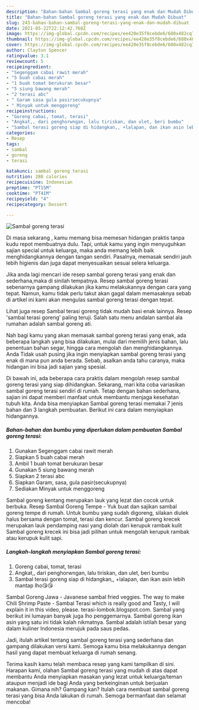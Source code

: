 ```yaml
---
description: "Bahan-bahan Sambal goreng terasi yang enak dan Mudah Dibuat"
title: "Bahan-bahan Sambal goreng terasi yang enak dan Mudah Dibuat"
slug: 243-bahan-bahan-sambal-goreng-terasi-yang-enak-dan-mudah-dibuat
date: 2021-05-22T22:12:42.768Z
image: https://img-global.cpcdn.com/recipes/ee420e35f8cebde6/680x482cq70/sambal-goreng-terasi-foto-resep-utama.jpg
thumbnail: https://img-global.cpcdn.com/recipes/ee420e35f8cebde6/680x482cq70/sambal-goreng-terasi-foto-resep-utama.jpg
cover: https://img-global.cpcdn.com/recipes/ee420e35f8cebde6/680x482cq70/sambal-goreng-terasi-foto-resep-utama.jpg
author: Clayton Spencer
ratingvalue: 3.1
reviewcount: 5
recipeingredient:
- "Segenggam cabai rawit merah"
- "5 buah cabai merah"
- "1 buah tomat berukuran besar"
- "5 siung bawang merah"
- "2 terasi abc"
- " Garam sasa gula pasirsecukupnya"
- " Minyak untuk menggoreng"
recipeinstructions:
- "Goreng cabai, tomat, terasi"
- "Angkat,, dari penghorwngan, lalu tiriskan, dan ulet, beri bumbu"
- "Sambal terasi goreng siap di hidangkan,, +lalapan, dan ikan asin lebih mantap lho😘😘"
categories:
- Resep
tags:
- sambal
- goreng
- terasi

katakunci: sambal goreng terasi 
nutrition: 288 calories
recipecuisine: Indonesian
preptime: "PT15M"
cooktime: "PT41M"
recipeyield: "4"
recipecategory: Dessert

---
```



![Sambal goreng terasi](https://img-global.cpcdn.com/recipes/ee420e35f8cebde6/680x482cq70/sambal-goreng-terasi-foto-resep-utama.jpg)

Di masa  sekarang , kamu memang bisa memesan hidangan praktis tanpa kudu repot membuatnya dulu. Tapi, untuk kamu yang ingin menyuguhkan sajian special untuk keluarga, maka anda memang lebih baik menghidangkannya dengan tangan sendiri. Pasalnya, memasak sendiri jauh lebih higienis dan juga dapat menyesuaikan sesuai selera keluarga.

Jika anda lagi mencari ide resep sambal goreng terasi yang enak dan sederhana,maka di sinilah tempatnya. Resep sambal goreng terasi  sebenarnya gampang dilakukan jika kamu melakukannya dengan cara yang tepat. Namun, kamu tidak perlu takut akan gagal dalam memasaknya 
sebab di artikel ini kami akan mengulas sambal goreng terasi dengan tepat.  

Lihat juga resep Sambal terasi goreng tidak mudah basi enak lainnya. Resep &#39;sambal terasi goreng&#39; paling teruji. Salah satu menu andalan sambal ala rumahan adalah sambal goreng ati.

Nah bagi kamu yang akan memasak sambal goreng terasi yang enak, ada beberapa langkah yang bisa dilakukan, mulai dari memilih jenis bahan, lalu penentuan bahan segar, hingga cara mengolah dan menghidangkannya. Anda Tidak usah pusing jika ingin menyiapkan sambal goreng terasi yang enak di mana pun anda berada. Sebab, asalkan anda  tahu caranya, maka hidangan ini bisa jadi sajian yang spesial.

Di bawah ini, ada beberapa cara praktis  dalam mengolah resep sambal goreng terasi yang siap dihidangkan. Sekarang, mari kita coba variasikan sambal goreng terasi sendiri di rumah. Tetap dengan bahan sederhana, sajian ini dapat memberi manfaat untuk membantu menjaga kesehatan tubuh kita. Anda bisa menyiapkan Sambal goreng terasi memakai 7 jenis bahan dan 3 langkah pembuatan. Berikut ini cara dalam menyiapkan hidangannya.

<!--inarticleads1-->

##### Bahan-bahan dan bumbu yang diperlukan dalam pembuatan Sambal goreng terasi:

1. Gunakan Segenggam cabai rawit merah
1. Siapkan 5 buah cabai merah
1. Ambil 1 buah tomat berukuran besar
1. Gunakan 5 siung bawang merah
1. Siapkan 2 terasi abc
1. Siapkan  Garam, sasa, gula pasir(secukupnya)
1. Sediakan  Minyak untuk menggoreng


Sambal goreng kentang merupakan lauk yang lezat dan cocok untuk berbuka. Resep Sambal Goreng Tempe - Yuk buat dan sajikan sambal goreng tempe di rumah. Untuk bumbu yang sudah digoreng, silakan diulek halus bersama dengan tomat, terasi dan kencur. Sambal goreng krecek merupakan lauk pendamping nasi yang diolah dari kerupuk rambak kulit Sambal goreng krecek ini bisa jadi pilihan untuk mengolah kerupuk rambak atau kerupuk kulit sapi. 

<!--inarticleads2-->

##### Langkah-langkah menyiapkan Sambal goreng terasi:

1. Goreng cabai, tomat, terasi
1. Angkat,, dari penghorwngan, lalu tiriskan, dan ulet, beri bumbu
1. Sambal terasi goreng siap di hidangkan,, +lalapan, dan ikan asin lebih mantap lho😘😘


Sambal Goreng Jawa - Javanese sambal fried veggies. The way to make Chili Shrimp Paste - Sambal Terasi which is really good and Tasty, I will explain it in this video, please. terasi-lombok.blogspot.com. Sambal yang berikut ini lumayan banyak juga lho penggemarnya. Sambal goreng ikan asin yang satu ini tidak kalah nikmatnya. Sambal adalah istilah besar yang dalam kuliner Indonesia merujuk pada saus pedas. 

Jadi, itulah artikel tentang  sambal goreng terasi  yang sederhana dan gampang dilakukan versi kami. Semoga kamu bisa melakukannya dengan hasil yang dapat membuat keluarga di rumah senang. 

Terima kasih kamu telah membaca resep yang kami tampilkan di sini. Harapan kami, olahan  Sambal goreng terasi yang mudah di atas dapat membantu Anda menyiapkan masakan yang lezat untuk keluarga/teman ataupun menjadi ide bagi Anda yang berkeinginan untuk berjualan makanan. Gimana nih? Gampang kan? Itulah cara membuat sambal goreng terasi yang bisa Anda lakukan di rumah. Semoga bermanfaat dan selamat mencoba!


